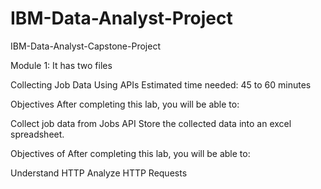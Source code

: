 # IBM-Data-Analyst-Project
IBM-Data-Analyst-Capstone-Project

Module 1:
It has two files


Collecting Job Data Using APIs
Estimated time needed: 45 to 60 minutes

Objectives
After completing this lab, you will be able to:

Collect job data from Jobs API
Store the collected data into an excel spreadsheet.


Objectives of
After completing this lab, you will be able to:

Understand HTTP
Analyze HTTP Requests
